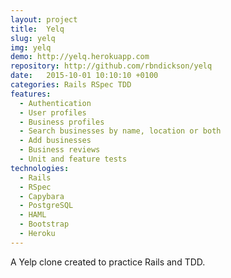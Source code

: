 ```yaml
---
layout: project
title:  Yelq
slug: yelq
img: yelq
demo: http://yelq.herokuapp.com
repository: http://github.com/rbndickson/yelq
date:   2015-10-01 10:10:10 +0100
categories: Rails RSpec TDD
features:
  - Authentication
  - User profiles
  - Business profiles
  - Search businesses by name, location or both
  - Add businesses
  - Business reviews
  - Unit and feature tests
technologies:
  - Rails
  - RSpec
  - Capybara
  - PostgreSQL
  - HAML
  - Bootstrap
  - Heroku
---
```

A Yelp clone created to practice Rails and TDD.
